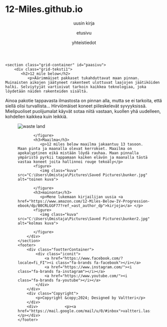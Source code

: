 # 12-Miles.github.io
<!DOCTYPE html>
<html lang="en">
<head>
    <meta charset="UTF-8">
    <meta name="viewport" content="width=device-width, initial-scale=1.0">
    <title>12 miles below</title>
    <link rel="stylesheet" href="C:\sivuston rakentaminen\12milebelow.css">
    <link rel="stylesheet" href="https://cdnjs.cloudflare.com/ajax/libs/font-awesome/6.0.0-beta3/css/all.min.css">
</head>
<body>
    <header id="etusivu">
        <nav>
            <a href="https://www.facebook.com/?locale=fi_FI" target="_blank"><i class="fa-solid fa-moon"></i></a>
            <p>uusin kirja</p>
            <a href="https://www.instagram.com/" target="_blank"><i class="fa-solid fa-moon"></i></a>
            <p>etusivu</p>
            <a href="https://www.youtube.com/" target="_blank"><i class="fa-solid fa-moon"></i></a>
            <p>yhteistiedot</p>
        </nav>
    </header>

    <section class="grid-container" id="paasivu">
        <div class="grid-teksti1">
           <h2>12 mile below</h2>
              <p>Äärimmäiset pakkaset tukahduttavat maan pinnan. Muinaisten aikojen jäätyneet rakenteet ulottuvat laajojen jäätiköiden halki. Selviytyjät vartioivat tarkoin kaikkea teknologiaa, joka löydetään näiden rakenteiden sisältä.
 Ainoa pakotie tappavasta ilmastosta on pinnan alla, mutta se ei tarkoita, että siellä olisi turvallista...
                Hirviömäiset koneet piileskelevät syvyyksissä. Mielipuoliset puolijumalat käyvät sotaa niitä vastaan, kuollen yhä uudelleen, kohdellen kaikkea kuin leikkiä. </p>
           <figure>
              <img class="kuva" src="C:\Users\Omistaja\Pictures\Saved Pictures\icy wasteland.jpg" alt="waste land">
            
           </figure>
           <h3>Maailma</h3>
              <p>12 miles below maailma jakaantuu 13 tasoon. Maan pinta ja maanalla olevat kerrokset. Maailma on apokalyptinen eikä mistään löydä rauhaa. Maan pinnalla ympäristö pyrkii tappamaan kaiken elävön ja maanalla tästä vastaa koneet joita hallinnoi rouge tekoäly</p>
           <figure>
              <img class="kuva" src="C:\Users\Omistaja\Pictures\Saved Pictures\bunker.jpg" alt="toinen kuva">
             
           </figure>
           <h3>mainonta</h3>
              <p>Mene lukemaan kirjailijan uusia <a href="https://www.amazon.com/12-Miles-Below-IV-Progression-ebook/dp/B0CRLGGF77?ref_=ast_author_dp">kirjoja</a> </p>
           <figure>
              <img class="kuva" src="C:\Users\Omistaja\Pictures\Saved Pictures\bunker2.jpg" alt="kolmas kuva">
             
           </figure>
        </div>
    </section>
    <footer>
        <div class="footterContainer">
            <div class="iconit">
                <a href="https://www.facebook.com/?locale=fi_FI"><i class="fa-brands fa-facebook"></i></a>
                <a href="https://www.instagram.com/"><i class="fa-brands fa-instagram"></i></a>
                <a href="https://www.youtube.com/"><i class="fa-brands fa-youtube"></i></a>
            </div>
        </div>
        <div class="Copyright">
            <p>Copyright &copy;2024; Designed by Valtteri</p>
        </div>
        <div>            <p><a href="https://mail.google.com/mail/u/0/#inbox">valtteri.lassas@gmail.com</a></p></div>
    </footer>
</body>
</html>